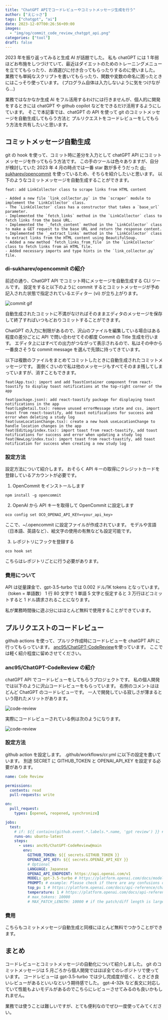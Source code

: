 ```yaml
---
title: "ChatGPT APIでコードレビューやコミットメッセージ生成を行う"
author: ["えじっさ"]
tags: ["chatgpt", "ai"]
date: 2023-12-07T00:26:56+09:00
images:
  - "img/og/commit_code_review_chatgpt_api.png"
categories: ["tool"]
draft: false
---
```


2023 年を振り返ってみると生成 AI が話題でした。
私も chatGPT には 1 年弱ほどお布施をしつづけていて、最近はダイエットのためのトレーニングメニューを立ててもらったり、お酒選びに付き合ってもらったりするのに使いました。
業務でも単純なスクリプトを書いてもらったり、関数や変数の命名に困ったときにはこっそり使っています。 (プログラム自体は入力しないように気をつけながら...)

業務ではなかなか生成 AI をフル活用するわけには行きませんが、個人的に開発をするときには chatGPT や github copilot などをできるだけ活用するようにしています。
そこで本記事では、chatGPT の API を使って git のコミットメッセージを自動生成してもらう方法と プルリクエストをコードレビューをしてもらう方法を共有したいと思います。

## コミットメッセージ自動生成

git の hook を使って、コミット時に差分を入力として chatGPT API にコミットメッセージを作ってもらう方法です。
この手のツールは色々ありますが、自分が検討していた 2023 年 4 月の時点では一番 star 数が多そうだった
[di-sukharev/opencommit](https://github.com/di-sukharev/opencommit) を使っているため、そちらを紹介したいと思います。
以下のようなコミットメッセージを自動生成することができます。

```
feat: add LinkCollector class to scrape links from HTML content

- Added a new file `link_collector.py` in the `scraper` module to implement the `LinkCollector` class.
- The `LinkCollector` class has a constructor that takes a `base_url` parameter.
- Implemented the `fetch_links` method in the `LinkCollector` class to fetch links from the base URL.
- Implemented the `_fetch_content` method in the `LinkCollector` class to make a GET request to the base URL and return the response content.
- Implemented the `_extract_links` method in the `LinkCollector` class to extract links from the HTML content using BeautifulSoup.
- Added a new method `fetch_links_from_file` in the `LinkCollector` class to fetch links from an HTML file.
- Added necessary imports and type hints in the `link_collector.py` file.
```

### di-sukharev/opencommit の紹介

前述の通り、ChatGPT API でコミット時にメッセージを自動生成する CLI ツールです。
設定をすると以下のように commit するとコミットメッセージが予め記入された状態で指定されているエディター (vi) が立ち上がります。

![commit gif](/img/codereview/auto_commit.gif)

自動生成されたコミットに不満がなければそのままエディタのメッセージを保存して終了すればいつもどおりコミットすることができます。

ChatGPT の入力に制限があるので、沢山のファイルを編集している場合はある程度の差分ごとに API で問い合わせてその都度 Commit の Title 生成を行います。
エディタ上にはすべての出力がつながって表示されるので、私はその中から一番良さそうな commit message を選んで先頭に持ってきています。

以下は複数のファイルをまとめてコミットしたときに自動生成されたコミットメッセージです。
面倒くさいので私は他のメッセージもすべてそのまま残してしまっていますが、消すこともできます。

```
feat(App.tsx): import and add ToastContainer component from react-toastify to display toast notifications at the top-right corner of the app

feat(package.json): add react-toastify package for displaying toast notifications in the app
feat(LogDetail.tsx): remove unused errorMessage state and css, import toast from react-toastify, add toast notifications for success and error when deleting a study log
feat(useLocationChange.tsx): create a new hook useLocationChange to handle location changes in the app
feat(EditLog/index.tsx): import toast from react-toastify, add toast notifications for success and error when updating a study log
feat(NewLog/index.tsx): import toast from react-toastify, add toast notification for success when creating a new study log
```

### 設定方法

設定方法について紹介します。
おそらく API キーの取得にクレジットカードを登録しているアカウントが必要です。

1. OpenCommit をインストールします

```
npm install -g opencommit
```

2. OpenAI から API キーを取得して OpenCommit に設定します

```
oco config set OCO_OPENAI_API_KEY=<your_api_key>
```

ここで、~/.opencommit に設定ファイルが作成されています。
モデルや言語（日本語、英語など）、絵文字の使用の有無なども設定可能です。

3. レポジトリにフックを登録する

```
oco hook set
```

こちらはレポジトリごとに行う必要があります。

### 費用について

API は従量課金で、gpt-3.5-turbo では 0.002 ドル/1K tokens となっています。（token = 単語数）
1 行 80 文字で 1 単語 5 文字と仮定すると 3 万行ほどコミットすると 1 ドル請求されることになります。

私が業務時間後に遊ぶ分にはほとんど無料で使用することができています。

## プルリクエストのコードレビュー

github actions を使って、プルリク作成時にコードレビューを chatGPT API に行ってもらっています。
[anc95/ChatGPT-CodeReview](https://github.com/anc95/ChatGPT-CodeReview)を使っています。
ここでは軽く紹介程度に留めさせてください。

### anc95/ChatGPT-CodeReview の紹介

chatGPT API でコードレビューをしてもらうプロジェクトです。
私の個人開発では以下のように沢山コードレビューをもらっています。
右側のコメントはほどんど ChatGPT のコードレビューです。
一人で開発している寂しさが薄まるという隠れたメリットがあります。

![code-review](/img/codereview/codereview_sample.png)

実際にコードレビューされている例は次のようになります。

![code-review](/img/codereview/review_sample1.png)

### 設定方法

github action を設定します。
.github/workflows/cr.yml に以下の設定を書いています。
別途 SECRET に GITHUB_TOKEN と OPENAI_API_KEY を設定する必要があります。

```yaml
name: Code Review

permissions:
  contents: read
  pull-requests: write

on:
  pull_request:
    types: [opened, reopened, synchronize]

jobs:
  test:
    # if: ${{ contains(github.event.*.labels.*.name, 'gpt review') }} # Optional; to run only when a label is attached
    runs-on: ubuntu-latest
    steps:
      - uses: anc95/ChatGPT-CodeReview@main
        env:
          GITHUB_TOKEN: ${{ secrets.GITHUB_TOKEN }}
          OPENAI_API_KEY: ${{ secrets.OPENAI_API_KEY }}
          # Optional
          LANGUAGE: Japanese
          OPENAI_API_ENDPOINT: https://api.openai.com/v1
          MODEL: gpt-3.5-turbo # https://platform.openai.com/docs/models
          PROMPT: # example: Please check if there are any confusions or irregularities in the following code diff:
          top_p: 1 # https://platform.openai.com/docs/api-reference/chat/create#chat/create-top_p
          temperature: 1 # https://platform.openai.com/docs/api-reference/chat/create#chat/create-temperature
          # max_tokens: 10000
          # MAX_PATCH_LENGTH: 10000 # if the patch/diff length is large than MAX_PATCH_LENGTH, will be ignored and won't review. By default, with no MAX_PATCH_LENGTH set, there is also no limit for the patch/diff length.
```

### 費用

こちらもコミットメッセージ自動生成と同様にほとんど無料でつかうことができます。

## まとめ

コードレビューとコミットメッセージの自動化について紹介しました。
git のコミットメッセージは 5 月ごろから個人開発ではほぼ全てのレポジトリで使っています。
コードレビューは gpt-3.5-turbo では少し完成度が低く、ときどき良いレビューがあるといいなという期待感でした。
gpt-4-32k など長文に対応していて性能もよいモデルがあるのでこちらにレビューさせてみるのも良いかもしれません。

業務では使うことは難しいですが、とても便利なのでぜひ一度使ってみてください。
